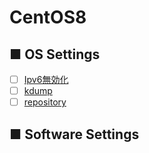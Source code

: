 # CentOS8
## ■ OS Settings
- [ ] [Ipv6無効化](https://github.com/thetaru/memorandum/edit/master/OS/Linux/CentOS8/Ipv6無効化)
- [ ] [kdump](https://github.com/thetaru/memorandum/edit/master/OS/Linux/CentOS8/kdump)
- [ ] [repository](https://github.com/thetaru/memorandum/edit/master/OS/Linux/CentOS8/repository)

## ■ Software Settings
